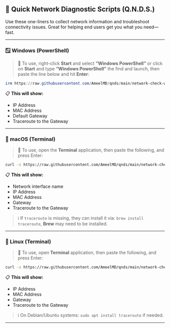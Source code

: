 ## 🚀 Quick Network Diagnostic Scripts (Q.N.D.S.)

Use these one-liners to collect network information and troubleshoot connectivity issues. Great for helping end users get you what you need—fast.

---

### 🪟 Windows (PowerShell)

> 💬 To use, right-click **Start** and select **“Windows PowerShell”** or click on **Start** and type **“Windows PowerShell”** the find and launch, then paste the line below and hit **Enter**:

```powershell
irm https://raw.githubusercontent.com/AmeelMD/qnds/main/network-check-windows.ps1 | iex
```

📋 **This will show:**
- IP Address
- MAC Address
- Default Gateway
- Traceroute to the Gateway

---

### 🍏 macOS (Terminal)

> 💬 To use, open the **Terminal** application, then paste the following, and press Enter:

```bash
curl -s https://raw.githubusercontent.com/AmeelMD/qnds/main/network-check-macos.sh | bash
```

📋 **This will show:**
- Network interface name
- IP Address
- MAC Address
- Gateway
- Traceroute to the Gateway

> ℹ️ If `traceroute` is missing, they can install it via: `brew install traceroute`, **Brew** may need to be installed.

---

### 🐧 Linux (Terminal)

> 💬 To use, open **Terminal** application, then paste the following, and press Enter:

```bash
curl -s https://raw.githubusercontent.com/AmeelMD/qnds/main/network-check-linux.sh | bash
```

📋 **This will show:**
- IP Address
- MAC Address
- Gateway
- Traceroute to the Gateway

> ℹ️ On Debian/Ubuntu systems: `sudo apt install traceroute` if needed.

---

